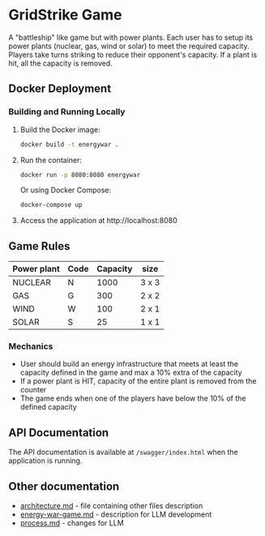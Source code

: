 # GridStrike Game

A "battleship" like game but with power plants. Each user has to setup its power plants (nuclear, gas, wind or solar) to meet the required capacity. Players take turns striking to reduce their opponent's capacity. If a plant is hit, all the capacity is removed.

## Docker Deployment

### Building and Running Locally

1. Build the Docker image:
   ```bash
   docker build -t energywar .
   ```

2. Run the container:
   ```bash
   docker run -p 8080:8080 energywar
   ```

   Or using Docker Compose:
   ```bash
   docker-compose up
   ```

3. Access the application at http://localhost:8080


## Game Rules

| Power plant | Code | Capacity | size  |
| ----------- | ---- | -------- | ----- |
| NUCLEAR     | N    | 1000     | 3 x 3 |
| GAS         | G    | 300      | 2 x 2 |
| WIND        | W    | 100      | 2 x 1 |
| SOLAR       | S    | 25       | 1 x 1 |

### Mechanics
- User should build an energy infrastructure that meets at least the capacity defined in the game and max a 10% extra of the capacity
- If a power plant is HIT, capacity of the entire plant is removed from the counter
- The game ends when one of the players have below the 10% of the defined capacity

## API Documentation

The API documentation is available at `/swagger/index.html` when the application is running.

## Other documentation

- [architecture.md](architecture.md) - file containing other files description
- [energy-war-game.md](energy-war-game.md) - description for LLM development
- [process.md](process.md) - changes for LLM